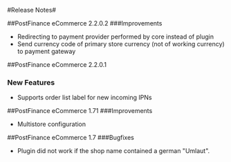 ﻿#Release Notes#

##PostFinance eCommerce 2.2.0.2
###Improvements
* Redirecting to payment provider performed by core instead of plugin
* Send currency code of primary store currency (not of working currency) to payment gateway

##PostFinance eCommerce 2.2.0.1
### New Features
* Supports order list label for new incoming IPNs

##PostFinance eCommerce 1.71
###Improvements
* Multistore configuration

##PostFinance eCommerce 1.7
###Bugfixes
* Plugin did not work if the shop name contained a german "Umlaut".
